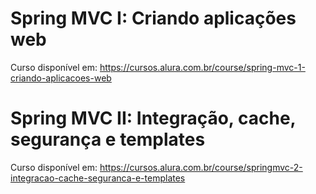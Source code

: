# Spring MVC I: Criando aplicações web

Curso disponível em: https://cursos.alura.com.br/course/spring-mvc-1-criando-aplicacoes-web  

# Spring MVC II: Integração, cache, segurança e templates
Curso disponível em: https://cursos.alura.com.br/course/springmvc-2-integracao-cache-seguranca-e-templates